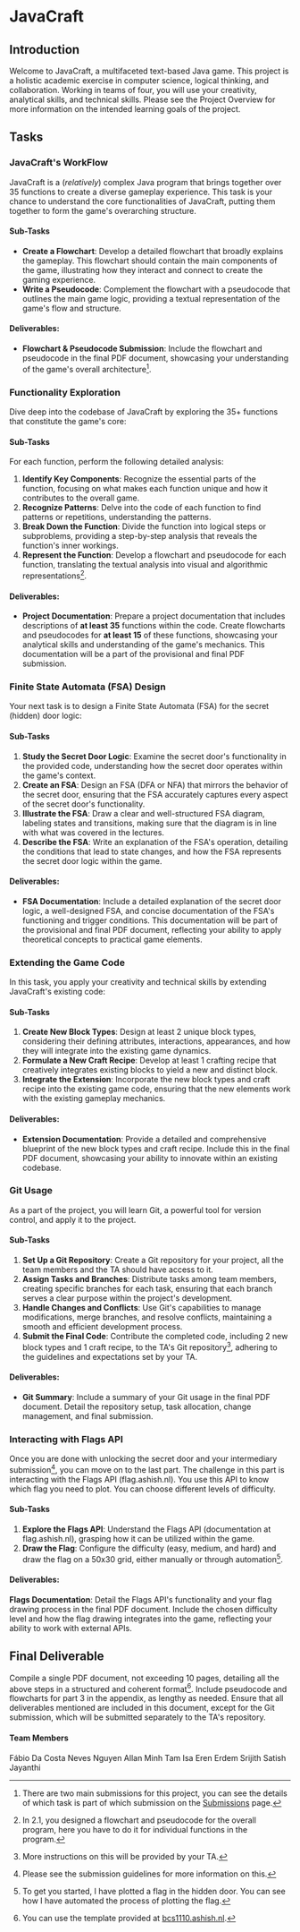 # JavaCraft

## Introduction

Welcome to JavaCraft, a multifaceted text-based Java game. This project is a holistic academic exercise in computer science, logical thinking, and collaboration. Working in teams of four, you will use your creativity, analytical skills, and technical skills. Please see the Project Overview for more information on the intended learning goals of the project.

## Tasks

### JavaCraft's WorkFlow

JavaCraft is a (*relatively*) complex Java program that brings together over 35 functions to create a diverse gameplay experience. This task is your chance to understand the core functionalities of JavaCraft, putting them together to form the game's overarching structure.

#### Sub-Tasks

-   **Create a Flowchart**: Develop a detailed flowchart that broadly explains the gameplay. This flowchart should contain the main components of the game, illustrating how they interact and connect to create the gaming experience.
-   **Write a Pseudocode**: Complement the flowchart with a pseudocode that outlines the main game logic, providing a textual representation of the game's flow and structure.

#### Deliverables:

-   **Flowchart & Pseudocode Submission**: Include the flowchart and pseudocode in the final PDF document, showcasing your understanding of the game's overall architecture[^1].

[^1]: There are two main submissions for this project, you can see the details of which task is part of which submission on the [Submissions](submissions.qmd) page.

### Functionality Exploration

Dive deep into the codebase of JavaCraft by exploring the 35+ functions that constitute the game's core:

#### Sub-Tasks

For each function, perform the following detailed analysis:

1.  **Identify Key Components**: Recognize the essential parts of the function, focusing on what makes each function unique and how it contributes to the overall game.
2.  **Recognize Patterns**: Delve into the code of each function to find patterns or repetitions, understanding the patterns.
3.  **Break Down the Function**: Divide the function into logical steps or subproblems, providing a step-by-step analysis that reveals the function's inner workings.
4.  **Represent the Function**: Develop a flowchart and pseudocode for each function, translating the textual analysis into visual and algorithmic representations[^2].

[^2]: In 2.1, you designed a flowchart and pseudocode for the overall program, here you have to do it for individual functions in the program.

#### Deliverables:

-   **Project Documentation**: Prepare a project documentation that includes descriptions of **at least 35** functions within the code. Create flowcharts and pseudocodes for **at least 15** of these functions, showcasing your analytical skills and understanding of the game's mechanics. This documentation will be a part of the provisional and final PDF submission.

### Finite State Automata (FSA) Design

Your next task is to design a Finite State Automata (FSA) for the secret (hidden) door logic:

#### Sub-Tasks

1.  **Study the Secret Door Logic**: Examine the secret door's functionality in the provided code, understanding how the secret door operates within the game's context.
2.  **Create an FSA**: Design an FSA (DFA or NFA) that mirrors the behavior of the secret door, ensuring that the FSA accurately captures every aspect of the secret door's functionality.
3.  **Illustrate the FSA**: Draw a clear and well-structured FSA diagram, labeling states and transitions, making sure that the diagram is in line with what was covered in the lectures.
4.  **Describe the FSA**: Write an explanation of the FSA's operation, detailing the conditions that lead to state changes, and how the FSA represents the secret door logic within the game.

#### Deliverables:

-   **FSA Documentation**: Include a detailed explanation of the secret door logic, a well-designed FSA, and concise documentation of the FSA's functioning and trigger conditions. This documentation will be part of the provisional and final PDF document, reflecting your ability to apply theoretical concepts to practical game elements.

### Extending the Game Code

In this task, you apply your creativity and technical skills by extending JavaCraft's existing code:

#### Sub-Tasks

1.  **Create New Block Types**: Design at least 2 unique block types, considering their defining attributes, interactions, appearances, and how they will integrate into the existing game dynamics.
2.  **Formulate a New Craft Recipe**: Develop at least 1 crafting recipe that creatively integrates existing blocks to yield a new and distinct block.
3.  **Integrate the Extension**: Incorporate the new block types and craft recipe into the existing game code, ensuring that the new elements work with the existing gameplay mechanics.

#### Deliverables:

-   **Extension Documentation**: Provide a detailed and comprehensive blueprint of the new block types and craft recipe. Include this in the final PDF document, showcasing your ability to innovate within an existing codebase.

### Git Usage

As a part of the project, you will learn Git, a powerful tool for version control, and apply it to the project.

#### Sub-Tasks

1.  **Set Up a Git Repository**: Create a Git repository for your project, all the team members and the TA should have access to it.
2.  **Assign Tasks and Branches**: Distribute tasks among team members, creating specific branches for each task, ensuring that each branch serves a clear purpose within the project's development.
3.  **Handle Changes and Conflicts**: Use Git's capabilities to manage modifications, merge branches, and resolve conflicts, maintaining a smooth and efficient development process.
4.  **Submit the Final Code**: Contribute the completed code, including 2 new block types and 1 craft recipe, to the TA's Git repository[^3], adhering to the guidelines and expectations set by your TA.

[^3]: More instructions on this will be provided by your TA.

#### Deliverables:

-   **Git Summary**: Include a summary of your Git usage in the final PDF document. Detail the repository setup, task allocation, change management, and final submission.

### Interacting with Flags API

Once you are done with unlocking the secret door and your intermediary submission[^4], you can move on to the last part. The challenge in this part is interacting with the Flags API (flag.ashish.nl). You use this API to know which flag you need to plot. You can choose different levels of difficulty.

[^4]: Please see the submission guidelines for more information on this.

#### Sub-Tasks

1.  **Explore the Flags API**: Understand the Flags API (documentation at flag.ashish.nl), grasping how it can be utilized within the game.
2.  **Draw the Flag**: Configure the difficulty (easy, medium, and hard) and draw the flag on a 50x30 grid, either manually or through automation[^5].

[^5]: To get you started, I have plotted a flag in the hidden door. You can see how I have automated the process of plotting the flag.

#### Deliverables:

**Flags Documentation**: Detail the Flags API's functionality and your flag drawing process in the final PDF document. Include the chosen difficulty level and how the flag drawing integrates into the game, reflecting your ability to work with external APIs.


## **Final Deliverable**

Compile a single PDF document, not exceeding 10 pages, detailing all the above steps in a structured and coherent format[^6]. Include pseudocode and flowcharts for part 3 in the appendix, as lengthy as needed. Ensure that all deliverables mentioned are included in this document, except for the Git submission, which will be submitted separately to the TA's repository.

[^6]: You can use the template provided at [bcs1110.ashish.nl](https://bcs1110.ashish.nl/assignment/template.html).

#### Team Members

Fábio Da Costa Neves
Nguyen Allan Minh Tam
Isa Eren Erdem
Srijith Satish Jayanthi